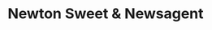 ---
title: "Newton Sweet & Newsagent"
url: /edinburgh/newton-sweet-and-newsagent/
shop: convenience
---